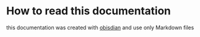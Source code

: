 # How to read this documentation

this documentation was created with [obisdian](https://obsidian.md/) and use only Markdown files